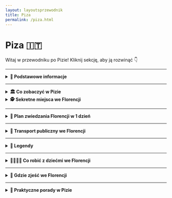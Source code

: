 ```yaml
---
layout: layoutsprzewodnik
title: Piza
permalink: /piza.html
---
```


# Piza 🇮🇹

Witaj w przewodniku po Pizie! Kliknij sekcję, aby ją rozwinąć 👇

---

<details>
  <summary><strong>📌 Podstawowe informacje</strong></summary>

  <h3>🗼 Piza – nie tylko wieża, która się nie słucha grawitacji</h3>
  <p>
    Piza to miasto, które zna cały świat... choćby z memów i fotek, na których ludzie próbują "podtrzymać" słynną wieżę. Ale spokojnie – to nie wszystko, co ma do zaoferowania! Choć <strong>Krzywa Wieża</strong> kradnie show, Piza to też eleganckie place, tajemnicze zaułki i rzeka Arno, która przecina ją z gracją modelki na wybiegach.
  </p>

  <p>
    To właśnie tutaj średniowiecze flirtuje z renesansem, a klimat włoskiego dolce vita wylewa się z każdej kawiarni. Mimo turystycznej sławy, Piza zachowała swój lokalny charakter – więc obok tłumu z aparatami znajdziesz też studentów, grających w szachy na skwerze, i starsze panie plotkujące przy espresso.
  </p>

  <p>
    Miasto jest kompaktowe – idealne na jednodniowy wypad lub leniwe zwiedzanie na piechotę. Do tego świetnie skomunikowane – tylko 15 minut pociągiem od lotniska i już możesz sprawdzać, czy wieża naprawdę się przechyla (spoiler: tak!).
  </p>

  <h3>✈️ Jak się dostać do Pizy?</h3>
  <ul>
    <li><strong>Samolotem:</strong> Lotnisko Pisa Galileo Galilei (PSA) – jedno z najbliższych centrum lotnisk w Europie! Do centrum dojedziesz w 5 minut pociągiem <em>PisaMover</em>.</li>
    <li><strong>Pociągiem:</strong> Bezpośrednie połączenia z Florencją (ok. 1h), Luką, Livorno i nawet Rzymem. Wysiądź na stacji <strong>Pisa Centrale</strong>.</li>
  </ul>

  <h3>🚶‍♂️ Poruszanie się po mieście</h3>
  <p>
    Zapomnij o taksówkach i komunikacji miejskiej – w Pizie królują nogi. Centrum jest zwarte, wszystko masz w zasięgu spaceru. A jeśli chcesz poczuć się jak lokal, wypożycz rower – śmiganie po nadbrzeżach Arno to czysta przyjemność.
  </p>

  <p>
    Piza to idealne połączenie fotogenicznego absurdu (patrz: wieża) i prawdziwego włoskiego luzu. Możesz ją "odhaczyć" w kilka godzin… albo zakochać się i zostać do zachodu słońca. W obu przypadkach: warto!
  </p>
</details>


---

<details>
  <summary><strong>🏛️ Co zobaczyć w Pizie</strong></summary>

  <details>
    <summary><strong>🗼 Krzywa Wieża – najsłynniejsze pochylenie świata</strong></summary>
    <p><strong>Współrzędne:</strong> <em>43.7230° N, 10.3966° E</em></p>
    <p>
      Bez niej Piza byłaby po prostu ładnym miasteczkiem z historią. Ale oto jest – <strong>Torre Pendente</strong>, czyli wieża, która nigdy nie powiedziała „stoję prosto”. Zaczęła się przechylać już w trakcie budowy w XII wieku, ale mieszkańcy stwierdzili: „Dobra, zostawmy tak – przynajmniej będzie unikalna.”
    </p>
    <p>
      Można na nią wejść – i to dosłownie po krzywych schodach. W środku czuć lekkie zawirowanie błędnika, ale widok z góry – cudo. Pamiętaj, bilety kup najlepiej wcześniej online – chętnych jest więcej niż selfie z wieżą.
    </p>
    <ul>
      <li><strong>Bilety:</strong> ok. 20€</li>
      <li><strong>Czas zwiedzania:</strong> ok. 30 minut wspinaczki + panorama</li>
    </ul>
  </details>

  <details>
    <summary><strong>⛪ Katedra Santa Maria Assunta – matka elegancji</strong></summary>
    <p><strong>Współrzędne:</strong> <em>43.7230° N, 10.3957° E</em></p>
    <p>
      To właśnie od niej zaczęła się cała historia Placu Cudów. Zbudowana w XI wieku, z zewnątrz wygląda jak z cukru – marmur, łuki, kolumny. Wnętrze? Złote sufity, mozaiki i elegancja z czasów, gdy styl gotycki był nowością, a kościół robił wrażenie na wszystkich.
    </p>
    <p>
      To serce kompleksu – a po wejściu od razu wiadomo dlaczego. Warto przyjść z przewodnikiem lub dobrą aplikacją – każdy detal ma swoją historię.
    </p>
    <ul>
      <li><strong>Bilety:</strong> darmowe, ale trzeba odebrać wejściówkę (limit dzienny)</li>
    </ul>
  </details>

  <details>
    <summary><strong>⚰️ Camposanto Monumentale – cmentarz, który wygląda jak świątynia</strong></summary>
    <p><strong>Współrzędne:</strong> <em>43.7235° N, 10.3964° E</em></p>
    <p>
      Tak, to cmentarz – ale spokojnie, tu nie chodzi o grozę, a o sztukę i spokój. Mówi się, że ziemia, na której stoi Camposanto, została przywieziona z Ziemi Świętej. Przechadzając się pod arkadami, zobaczysz piękne freski, nagrobki jak dzieła sztuki i ciszę, która uspokaja nawet najbardziej zmęczone nogi turysty.
    </p>
    <p>
      To miejsce ma swoją magię – niepozorne z zewnątrz, poruszające w środku.
    </p>
    <ul>
      <li><strong>Bilety:</strong> ok. 7€ lub w pakiecie z innymi atrakcjami</li>
    </ul>
  </details>

  <details>
    <summary><strong>🔔 Baptysterium św. Jana – gdzie echo śpiewa solo</strong></summary>
    <p><strong>Współrzędne:</strong> <em>43.7228° N, 10.3964° E</em></p>
    <p>
      To największe baptysterium we Włoszech – i jedno z najbardziej niezwykłych. Nie tylko z zewnątrz wygląda imponująco, ale ma też wyjątkową akustykę. Jeśli trafisz na pracownika, który zaprezentuje „śpiew echa” – przygotuj się na ciarki. Wnętrze proste, ale robi efekt WOW.
    </p>
    <p>
      Ciekawostka? Budowę zaczęto w stylu romańskim, a skończono w gotyku – czyli miks, który działa zaskakująco dobrze.
    </p>
    <ul>
      <li><strong>Bilety:</strong> ok. 5–7€, w pakiecie taniej</li>
    </ul>
  </details>

  <details>
    <summary><strong>🌉 Most Mezzo – widokowa przerwa od marmuru</strong></summary>
    <p><strong>Współrzędne:</strong> <em>43.7165° N, 10.3993° E</em></p>
    <p>
      Most Mezzo (Ponte di Mezzo) to dobre miejsce, żeby na chwilę zejść z turystycznej autostrady. Spacerując po nim, zobaczysz Arno, kolorowe fasady kamienic, a wieczorem – złote światło odbijające się w wodzie. To tu dzieje się życie wieczorne – młodzi, lody, rozmowy.
    </p>
    <p>
      Nie ma biletów, nie ma fresków – tylko prawdziwa Piza. Idealne miejsce na odpoczynek (i Insta).
    </p>
  </details>

</details>


<details>
  <summary><strong>🕵️ Sekretne miejsca we Florencji</strong></summary>

  <h3>🧵 Corridoio Vasariano – tajemniczy korytarz nad miastem</h3>
  <p><em>Współrzędne: 43.7687° N, 11.2549° E</em></p>
  <p>
    Korytarz Vasariego to ukryte przejście, które łączy Palazzo Vecchio z Palazzo Pitti. Został zbudowany w 1565 roku dla rodziny Medyceuszy, by mogli przemieszczać się między pałacami bez wchodzenia na ulice. Biegnie m.in. nad Ponte Vecchio, przez sklepiki jubilerów! Zwykle niedostępny, czasem otwierany podczas specjalnych wydarzeń – jeśli masz okazję, skorzystaj!
  </p>

    <h3>🦶 Odcisk stopy na Piazza della Signoria</h3>
    <p><em>Współrzędne: 43.7696° N, 11.2558° E</em></p>
    <p>
      Na placu przed Palazzo Vecchio znajdziesz <strong>ślady stopy</strong> wyryte w kamieniu. Jedna wersja mówi, że zostawił je strażnik znudzony czekaniem. Druga – że to ślad po diable próbującym złapać grzesznika. Znajdź go i dotknij – ponoć przynosi szczęście.
    </p>
  
  <h3>🧑‍🎨 Autoportret na fasadzie katedry</h3>
    <p>
      Po lewej stronie wejścia do Katedry Santa Maria del Fiore znajdziesz <strong>miniaturową rzeźbę głowy</strong> z uśmiechem. To prawdopodobnie autoportret jednego z kamieniarzy, który chciał po cichu zostawić po sobie ślad. Niewielki gest – wieczna obecność.
    </p>
    
  <h3>🖼️ Tabernacoli – uliczne kapliczki z duszą</h3>
  <p><em>Rozsiane po całym mieście</em></p>
  <p>
    Spacerując po Florencji, zwróć uwagę na małe kapliczki – często wbudowane w rogi kamienic. W środku znajdziesz obrazy, płaskorzeźby lub figurki świętych. To duchowa mapa miasta – każda z nich to ślad dawnej Florencji i opowieść o wierze, ochronie przed zarazą lub wdzięczności za cud.
  </p>

  <h3>🔮 La Pietra dello Scandalo – kamień wstydu</h3>
  <p><em>Współrzędne: 43.7688° N, 11.2566° E (Piazza della Signoria)</em></p>
  <p>
    Na Piazza della Signoria, przy wejściu do Palazzo Vecchio, leży niewielki kamień – niemal niewidoczny. To tu skazańcy musieli uklęknąć i wysłuchać swojego wyroku. Dziś wielu przechodzi obok, nie wiedząc, że stąpa po miejscu grozy i pokuty. Lokalsi mówią, że przynosi pecha, jeśli się na nim stanie.
  </p>

  <h3>🌉 Most ukryty pod mostem – Ponte alle Grazie</h3>
  <p><em>Współrzędne: 43.7666° N, 11.2627° E</em></p>
  <p>
    Choć dziś to nowoczesna konstrukcja, Ponte alle Grazie kryje pod sobą relikty dawnych mostów. Archeolodzy odkryli tu pozostałości XIII-wiecznych struktur, które zostały zniszczone podczas wojny. Czasem, przy niskim stanie wody, możesz zobaczyć fundamenty starego mostu – jakby miasto mówiło: „jestem starsze, niż myślisz”.
  </p>

  <h3>🦴 Krypta pod kościołem Santa Reparata</h3>
  <p><em>Współrzędne: 43.7731° N, 11.2560° E (pod Katedrą Duomo)</em></p>
  <p>
    Mało kto wie, że pod słynną katedrą kryje się jeszcze starszy kościół – Santa Reparata. Wchodząc do krypty (w ramach biletu do Duomo), zobaczysz starożytne fundamenty, sarkofagi i fragmenty mozaik. To jak cofnięcie się w czasie o 1500 lat – dosłownie pod nogami tysięcy turystów.
  </p>

</details>

</details>

---

<details>
  <summary><strong>📅 Plan zwiedzania Florencji w 1 dzień</strong></summary>

  <h3>⛪ Start: Katedra Santa Maria del Fiore (Duomo)</h3>
  <p>
    Dzień zacznij od ikony Florencji – monumentalnej katedry Duomo z charakterystyczną kopułą Brunelleschiego. Warto wejść do środka, by zobaczyć malowidła kopuły, a jeśli masz kondycję – wspinaczka na sam szczyt nagrodzi Cię widokiem zapierającym dech w piersiach.
  </p>
  <p><strong>Współrzędne:</strong> 43.7731° N, 11.2560° E</p>

  <h3>🔔 Dzwonnica Giotta i Baptysterium</h3>
  <p>
    Obok katedry znajdują się dwa równie imponujące zabytki: <strong>Dzwonnica Giotta</strong> (414 stopni, ale warto!) oraz <strong>Baptysterium św. Jana</strong> z legendarnymi Drzwiami Raju autorstwa Ghibertiego. Detale złotych płaskorzeźb dosłownie wciągają w biblijną opowieść.
  </p>
  <p><strong>Współrzędne:</strong> 43.7732° N, 11.2559° E</p>

  <h3>🛍️ Via dei Calzaiuoli – florentyńska arteria życia</h3>
  <p>
    Przejdź deptakiem Via dei Calzaiuoli – po drodze czekają eleganckie sklepy, kawiarnie i historyczne budynki. Po prawej stronie zobaczysz <strong>Orsanmichele</strong> – dawny kościół i spichlerz z niszami pełnymi rzeźb znanych mistrzów.
  </p>

  <h3>⛲ Piazza della Signoria i Palazzo Vecchio</h3>
  <p>
    Przed Tobą serce polityczne dawnej Florencji – plac z fontanną Neptuna, kopiami rzeźb Michała Anioła i Donatella oraz majestatycznym ratuszem <strong>Palazzo Vecchio</strong>. Można go zwiedzać, wejść na wieżę, a nawet odkryć tajne przejścia!
  </p>
  <p><strong>Współrzędne:</strong> 43.7696° N, 11.2558° E</p>

  <h3>🍝 Lunch: Mercato Centrale lub Trattoria w okolicach San Lorenzo</h3>
  <p>
    Idealna pora na lunch! <strong>Mercato Centrale</strong> to uczta z widelcem w ręku – od świeżych past, przez lampredotto (kanapkę z flakami), po domowe tiramisu. Alternatywa: lokalna trattoria z tagliatelle al ragù lub pizzą prosto z pieca.
  </p>

  <h3>🧱 Bazylika San Lorenzo i grobowce Medyceuszy</h3>
  <p>
    Po obiedzie odwiedź bazylikę związaną z rodziną Medyceuszy. Znajdziesz tu grobowce zaprojektowane przez Michała Anioła i imponujące wnętrza. Można też zajrzeć do biblioteki Laurenziana – dzieła architektonicznej wyobraźni renesansu.
  </p>
  <p><strong>Współrzędne:</strong> 43.7751° N, 11.2539° E</p>

  <h3>🌉 Ponte Vecchio – most pełen złota</h3>
  <p>
    Czas na romantykę! <strong>Ponte Vecchio</strong> to najstarszy most w mieście, pełen sklepików jubilerskich. Poza błyskotkami, znajdziesz tu panoramę rzeki Arno, idealną do zdjęć i krótkiego odpoczynku na murku z lodem w ręku.
  </p>
  <p><strong>Współrzędne:</strong> 43.7679° N, 11.2531° E</p>

  <h3>🌳 Ogród Różany lub Plac Michała Anioła</h3>
  <p>
    Z mostu przejdź na drugą stronę Arno i wejdź (lub podjedź autobusem) na <strong>Piazzale Michelangelo</strong>. Po drodze odwiedź <strong>Giardino delle Rose</strong> – ukryty ogród pełen zapachu róż i rzeźb, idealny na krótki chillout. A z tarasu na Piazzale zobaczysz całą Florencję jak na dłoni.
  </p>
  <p><strong>Współrzędne (Piazzale Michelangelo):</strong> 43.7629° N, 11.2650° E</p>

  <h3>🍷 Wieczór: Aperitivo na Via de’ Benci</h3>
  <p>
    Zakończ dzień na Via de’ Benci lub w okolicach Piazza Santa Croce – bary z lampką wina i deską serów oraz widokiem na pięknie podświetloną bazylikę. Po takim dniu – tylko uśmiech i toast za Florencję!
  </p>

</details>

---

<details>
  <summary><strong>🚌 Transport publiczny we Florencji</strong></summary>

  <p>
    Florencja to miasto kompaktowe – większość atrakcji ogarniesz na piechotę. Ale kiedy nogi powiedzą „basta”, z pomocą przychodzi transport publiczny. Obsługuje go firma <strong>ATAF</strong>, a także linie tramwajowe, w tym bezpośrednia na lotnisko.
  </p>

  <h3>🚋 Tramwaj</h3>
  <ul>
    <li><strong>Linia T1:</strong> Careggi ↔ Villa Costanza – przez centrum</li>
    <li><strong>Linia T2:</strong> Lotnisko ↔ Piazza dell’Unità – szybki dojazd do centrum</li>
    <li><strong>Częstotliwość:</strong> co 4–10 minut, od rana do północy (w weekendy dłużej)</li>
  </ul>

  <h3>🚌 Autobusy</h3>
  <ul>
    <li>Operatorem jest ATAF – autobusy docierają niemal wszędzie</li>
    <li>W centrum kursują małe busy, np. <strong>C1 i C2</strong></li>
    <li><strong>Linia 7:</strong> łączy centrum z Fiesole – idealnie na wycieczkę z widokiem</li>
  </ul>

  <h3>🎫 Bilety</h3>
  <ul>
    <li><strong>1,50€</strong> – ważny 90 minut (na autobus i tramwaj)</li>
    <li>Dostępne też bilety 24h, 3-dniowe i tygodniowe</li>
    <li><strong>Gdzie kupić?</strong> kioski, automaty, aplikacja Tabnet lub SMS (włoską kartą SIM)</li>
  </ul>

  <h3>🛬 Jak dojechać z lotniska Firenze-Peretola do centrum?</h3>

  <h4>🚈 Tramwaj T2 (najlepsza opcja)</h4>
  <ul>
    <li><strong>Start:</strong> Przystanek Peretola Aeroporto (tuż przy terminalu)</li>
    <li><strong>Koniec:</strong> Piazza dell’Unità – 5 minut spacerem od katedry</li>
    <li><strong>Czas:</strong> ok. 20–25 minut</li>
    <li><strong>Cena:</strong> 1,50€ (standardowy bilet ATAF)</li>
  </ul>

  <h4>🚕 Taksówka</h4>
  <ul>
    <li>Postój znajduje się tuż przed wyjściem z lotniska</li>
    <li><strong>Oficjalna ryczałtowa cena:</strong> ok. 22–25€ do centrum (dodatki za bagaż/noc)</li>
    <li>Szybko i wygodnie – ale drożej niż tramwaj</li>
  </ul>

  <h4>🚘 Uber/Bolt</h4>
  <ul>
    <li>Dostępny w Florencji, ale często droższy niż taksówka (szczególnie w godzinach szczytu)</li>
    <li>Może wymagać podejścia poza terminal (dla odbioru)</li>
  </ul>

  <h4>🚌 Shuttle bus</h4>
  <ul>
    <li>Niektóre hotele oferują własny transfer – warto zapytać</li>
    <li>Istnieją też prywatne firmy (np. Terravision), ale tramwaj i tak jest wygodniejszy</li>
  </ul>

  <h3>💡 Pro tip:</h3>
  <p>
    Tramwaj T2 to złoto – tanio, wygodnie, bez korków. Ale jeśli przyjeżdżasz w nocy lub z dużym bagażem – taxi może być Twoim wybawieniem.
  </p>

</details>

---

<details>
  <summary><strong>📖 Legendy</strong></summary>

  <h3>🧟‍♂️ „Kamienna głowa sprawiedliwości” – Piazza della Signoria</h3>
  <p><em>Współrzędne: 43.7689° N, 11.2567° E</em></p>
  <p>
    Spójrz uważnie na ścianę Palazzo Vecchio, a zobaczysz... głowę. Wmurowaną na wysokości wzroku. Legenda mówi, że artysta (niektórzy twierdzą, że sam Michał Anioł) wyrzeźbił ją jednym ruchem dłuta, znudzony rozmową z przechodniem. Inna wersja – to portret skazańca, który tam czekał na egzekucję. Nie patrz zbyt długo – ponoć przyciąga nieszczęścia.
  </p>

  <h3>🌙 Duch zakonnicy z Mostu Złotników</h3>
  <p><em>Współrzędne: 43.7679° N, 11.2531° E (Ponte Vecchio)</em></p>
  <p>
    Most Złotników pełen jest życia, ale nocą... podobno nie jesteś tam sam. W renesansie zakonnica z pobliskiego klasztoru została skazana za miłość do żołnierza. Dziś jej cień wędruje nocami w stronę rzeki. Jeśli poczujesz nagły chłód – to może właśnie ona. Lokalsi twierdzą, że lepiej nie zostawać tam po zmroku.
  </p>

  <h3>🔮 Zegar w Palazzo Vecchio, który nie działa... ale ostrzega</h3>
  <p><em>Współrzędne: 43.7693° N, 11.2560° E</em></p>
  <p>
    Na wieży Palazzo Vecchio znajduje się zegar – niby zwykły, ale... chodzi tylko wtedy, gdy miastu grozi niebezpieczeństwo. Kiedyś ponoć ruszył sam z siebie na dzień przed powodzią w 1966 roku. Od tamtej pory mieszkańcy zerkają na niego z niepokojem – bo kiedy tyka, coś może się wydarzyć.
  </p>

  <h3>⛓️ Uwięziony dzwon – Santa Maria del Fiore</h3>
  <p><em>Współrzędne: 43.7731° N, 11.2560° E</em></p>
  <p>
    W słynnej katedrze znajduje się dzwon, który podobno nigdy nie bije przypadkiem. Legenda mówi, że kiedyś bił sam z siebie, ostrzegając miasto przed najazdem. Później kapłani go "spętali" – i dziś rozlega się tylko w ważnych chwilach. Niektórzy wierzą, że usłyszenie go oznacza ważną zmianę w życiu.
  </p>

  <h3>🐍 Bazyliszek z Via Tosinghi</h3>
  <p><em>Współrzędne: 43.7734° N, 11.2551° E</em></p>
  <p>
    W średniowieczu mówiono, że pod domem przy Via Tosinghi grasował bazyliszek – stworzenie o spojrzeniu śmiertelnym jak rachunek za nocleg w centrum Florencji. Dopiero modlitwy zakonników i relikwie św. Zenobiusza wygnały potwora. Dziś kamienica stoi spokojnie, ale niektórzy mówią, że nocą słychać syk zza ściany...
  </p>

</details>

---


<details>
  <summary><strong>👨‍👩‍👧‍👦 Co robić z dziećmi we Florencji</strong></summary>

  <h3>🧪 Museo Galileo – nauka w stylu retro</h3>
  <p><em>Współrzędne: 43.7675° N, 11.2563° E</em></p>
  <p>
    To muzeum nauki to raj dla młodych odkrywców. Modele wynalazków, interaktywne ekspozycje, astrolabia, lunety i... palec Galileusza (tak, naprawdę!). Dzieci mogą dotykać, przekręcać, eksperymentować – czyli wszystko to, co uwielbiają. Nauka w wersji „wow!”.
  </p>

  <h3>🦁 Ogród Boboli – bieganie po królewsku</h3>
  <p><em>Współrzędne: 43.7626° N, 11.2509° E</em></p>
  <p>
    Gigantyczny park pełen alejek, fontann, grot i ukrytych zakątków – idealny na rodzinny spacer. Dzieci mogą się tam wybiegać do woli, a rodzice nacieszyć się widokami na miasto. A może piknik w cieniu cyprysów? Czemu nie!
  </p>

  <h3>🖼️ Palazzo Vecchio – pałac z zagadkami</h3>
  <p><em>Współrzędne: 43.7693° N, 11.2560° E</em></p>
  <p>
    Historyczny pałac z opcją „dziecięcej misji”! W specjalnych trasach dla rodzin dzieci mogą wcielić się w małych odkrywców i szukać symboli ukrytych w salach, sufitach i obrazach. Czasem dostępne są też warsztaty plastyczne – sztuka przez zabawę.
  </p>

  <h3>🚂 Mini-pociąg turystyczny po Florencji</h3>
  <p><em>Start: Piazza della Repubblica</em></p>
  <p>
    Jeśli dzieciom brakuje sił, a Ty chcesz jeszcze coś zobaczyć – wskoczcie do mini-pociągu, który objeżdża najważniejsze atrakcje Florencji z audioprzewodnikiem. Świetna opcja na krótki relaks, a dzieciaki będą miały frajdę z jazdy!
  </p>

  <h3>🍦 Polowanie na najlepsze lody</h3>
  <p>
    Florencja to także stolica gelato! Zróbcie rodzinne wyzwanie – kto znajdzie najlepszą lodziarnię w mieście? Polecamy: <strong>Gelateria dei Neri</strong>, <strong>Vivoli</strong> lub <strong>La Carraia</strong>. Uwaga: mogą się powtarzać prośby o „jeszcze jedną kulkę”!
  </p>

  <h3>🎨 Laboratoria i warsztaty w muzeach</h3>
  <p>
    W niektórych florentyńskich muzeach (jak Palazzo Strozzi czy Museo degli Innocenti) odbywają się specjalne zajęcia dla dzieci: malowanie, rzeźbienie, tworzenie masek. Warto sprawdzić kalendarz wydarzeń przed wyjazdem – dzieciaki będą zachwycone!
  </p>

</details>

---

<details>
  <summary><strong>🍝 Gdzie zjeść we Florencji</strong></summary>

  <h3>🥩 Trattoria ZaZa – klasyka w sercu miasta</h3>
  <p><em>Adres: Piazza del Mercato Centrale 26</em></p>
  <p>
    Kultowa trattoria z ogromnym wyborem dań toskańskich – od <strong>bistecca alla fiorentina</strong> po pappardelle z dziczyzną. Klimatyczne wnętrza i rozsądne ceny jak na tak popularne miejsce. Rezerwacja wskazana!
  </p>

  <h3>🍷 Trattoria Sostanza – prawdziwy domowy smak</h3>
  <p><em>Adres: Via della Porcellana 25</em></p>
  <p>
    Mała, autentyczna knajpka bez wielkiego szyldu. Znana z kultowego kurczaka w maśle i rustykalnego klimatu. Tu wszystko jest jak kiedyś – menu proste, ale smaki zapadają w pamięć.
  </p>

  <h3>🍕 Gusta Pizza – street food na wypasie</h3>
  <p><em>Adres: Via Maggio 46</em></p>
  <p>
    Jedna z najlepszych pizz na wynos we Florencji. Cienkie, chrupiące, serwowane w kartonie – idealne, by zjeść je siedząc na schodach kościoła Santo Spirito z widokiem na lokalne życie.
  </p>

  <h3>💰 Trattoria Da Rocco – tanio, lokalnie, smacznie</h3>
  <p><em>Adres: Mercato di Sant’Ambrogio</em></p>
  <p>
    Ulubiona przez studentów i lokalsów. Codziennie inne menu, przystępne ceny i porządne porcje. Świetna okazja, żeby zjeść jak Florentyńczyk, a nie turysta.
  </p>

  <h3>🍔 I’ Girone De’ Ghiotti – panini z duszą</h3>
  <p><em>Adres: Via dei Cimatori 23r</em></p>
  <p>
    Jeśli masz ochotę na szybki lunch, koniecznie zajrzyj tutaj. Ogromny wybór świeżych panini z lokalnymi składnikami (szynka, pecorino, grillowane warzywa). Szybko, tanio i bardzo pysznie!
  </p>

  <h3>🧀 Mercato Centrale – kulinarne centrum miasta</h3>
  <p><em>Adres: Piazza del Mercato Centrale</em></p>
  <p>
    Górna część hali targowej zamieniła się w stylową strefę gastro z lokalnymi stoiskami: makarony, sery, owoce morza, lody i wino. Idealne miejsce, by spróbować wszystkiego po trochu.
  </p>

  <h3>🍦 Najlepsze gelato we Florencji</h3>
  <ul>
    <li><strong>Gelateria dei Neri</strong> – Via dei Neri 20</li>
    <li><strong>La Carraia</strong> – Piazza Nazario Sauro 25</li>
    <li><strong>Vivoli</strong> – Via dell’Isola delle Stinche 7r</li>
  </ul>
  <p>Spróbuj smaków jak pistacja z Bronte, ricotta z figami czy sorbet z wina Chianti – lody z klasą i charakterem!</p>

</details>

---

<details>
  <summary><strong>🧳 Praktyczne porady w Pizie</strong></summary>

  <h3>💶 Coperto i napiwki – małe litery na rachunku</h3>
  <p>
    W Pizie <strong>coperto</strong> (opłata za nakrycie) to klasyk – zwykle 1–3€. Nie denerwuj się, to nie pomyłka, tylko włoski styl. Napiwek? Nie jest obowiązkowy, ale jeśli kelner był bardziej serdeczny niż ciocia na święta, zostaw euro lub dwa.
  </p>

  <h3>🛍️ Co warto kupić?</h3>
  <ul>
    <li><strong>Miniatura Krzywej Wieży</strong> – obowiązkowa pamiątka, najlepiej taka, której nie da się postawić prosto</li>
    <li><strong>Produkty z oliwek i trufli</strong> – Toskania tym stoi</li>
    <li><strong>Wina z regionu</strong> – np. Chianti, najlepiej kupione lokalnie, nie na stacji benzynowej</li>
    <li><strong>Kawa Vergnano lub Lavazza</strong> – by zabrać włoski poranek do domu</li>
  </ul>

  <h3>🚫 Czego unikać?</h3>
  <ul>
    <li>Restauracji tuż przy Krzywej Wieży – ceny wysokie jak jej nachylenie, jakość… no różna</li>
    <li>Kupowania selfie-sticków od ulicznych sprzedawców – serio, masz rękę</li>
    <li>Ignorowania biletów na transport – kontrola potrafi pojawić się znienacka jak korek na autostradzie</li>
    <li>Myślenia, że Piza to tylko jedna wieża – miasto ma więcej do pokazania!</li>
  </ul>

  <h3>🗣️ Podstawowe zwroty po włosku</h3>
  <ul>
    <li><strong>Salve!</strong> – uniwersalne powitanie</li>
    <li><strong>Una pizza margherita, per favore</strong> – nie trzeba więcej dodawać</li>
    <li><strong>Mi scusi</strong> – przepraszam</li>
    <li><strong>Quanto costa?</strong> –

